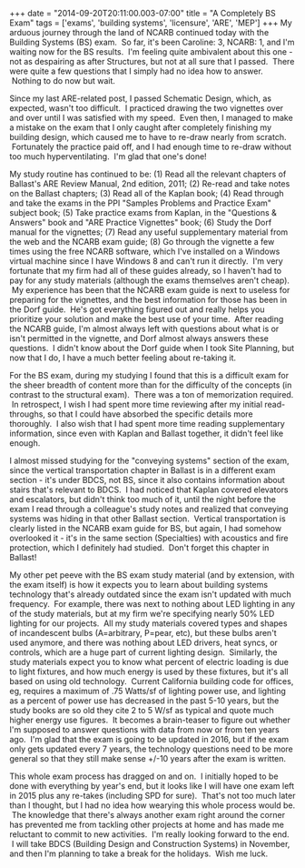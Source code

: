 +++
date = "2014-09-20T20:11:00.003-07:00"
title = "A Completely BS Exam"
tags = ['exams', 'building systems', 'licensure', 'ARE', 'MEP']
+++
My arduous journey through the land of NCARB continued today with the Building Systems (BS) exam.  So far, it's been Caroline: 3, NCARB: 1, and I'm waiting now for the BS results.  I'm feeling quite ambivalent about this one - not as despairing as after Structures, but not at all sure that I passed.  There were quite a few questions that I simply had no idea how to answer.  Nothing to do now but wait.

Since my last ARE-related post, I passed Schematic Design, which, as expected, wasn't too difficult.  I practiced drawing the two vignettes over and over until I was satisfied with my speed.  Even then, I managed to make a mistake on the exam that I only caught after completely finishing my building design, which caused me to have to re-draw nearly from scratch.  Fortunately the practice paid off, and I had enough time to re-draw without too much hyperventilating.  I'm glad that one's done!

My study routine has continued to be: (1) Read all the relevant chapters of Ballast's ARE Review Manual, 2nd edition, 2011; (2) Re-read and take notes on the Ballast chapters; (3) Read all of the Kaplan book; (4) Read through and take the exams in the PPI "Samples Problems and Practice Exam" subject book; (5) Take practice exams from Kaplan, in the "Questions & Answers" book and "ARE Practice Vignettes" book; (6) Study the Dorf manual for the vignettes; (7) Read any useful supplementary material from the web and the NCARB exam guide; (8) Go through the vignette a few times using the free NCARB software, which I've installed on a Windows virtual machine since I have Windows 8 and can't run it directly.  I'm very fortunate that my firm had all of these guides already, so I haven't had to pay for any study materials (although the exams themselves aren't cheap).  My experience has been that the NCARB exam guide is next to useless for preparing for the vignettes, and the best information for those has been in the Dorf guide.  He's got everything figured out and really helps you prioritize your solution and make the best use of your time.  After reading the NCARB guide, I'm almost always left with questions about what is or isn't permitted in the vignette, and Dorf almost always answers these questions.  I didn't know about the Dorf guide when I took Site Planning, but now that I do, I have a much better feeling about re-taking it.

For the BS exam, during my studying I found that this is a difficult exam for the sheer breadth of content more than for the difficulty of the concepts (in contrast to the structural exam).  There was a ton of memorization required.  In retrospect, I wish I had spent more time reviewing after my initial read-throughs, so that I could have absorbed the specific details more thoroughly.  I also wish that I had spent more time reading supplementary information, since even with Kaplan and Ballast together, it didn't feel like enough.

I almost missed studying for the "conveying systems" section of the exam, since the vertical transportation chapter in Ballast is in a different exam section - it's under BDCS, not BS, since it also contains information about stairs that's relevant to BDCS.  I had noticed that Kaplan covered elevators and escalators, but didn't think too much of it, until the night before the exam I read through a colleague's study notes and realized that conveying systems was hiding in that other Ballast section.  Vertical transportation is clearly listed in the NCARB exam guide for BS, but again, I had somehow overlooked it - it's in the same section (Specialties) with acoustics and fire protection, which I definitely had studied.  Don't forget this chapter in Ballast!

My other pet peeve with the BS exam study material (and by extension, with the exam itself) is how it expects you to learn about building systems technology that's already outdated since the exam isn't updated with much frequency.  For example, there was next to nothing about LED lighting in any of the study materials, but at my firm we're specifying nearly 50% LED lighting for our projects.  All my study materials covered types and shapes of incandescent bulbs (A=arbitrary, P=pear, etc), but these bulbs aren't used anymore, and there was nothing about LED drivers, heat syncs, or controls, which are a huge part of current lighting design.  Similarly, the study materials expect you to know what percent of electric loading is due to light fixtures, and how much energy is used by these fixtures, but it's all based on using old technology.  Current California building code for offices, eg, requires a maximum of .75 Watts/sf of lighting power use, and lighting as a percent of power use has decreased in the past 5-10 years, but the study books are so old they cite 2 to 5 W/sf as typical and quote much higher energy use figures.  It becomes a brain-teaser to figure out whether I'm supposed to answer questions with data from now or from ten years ago.  I'm glad that the exam is going to be updated in 2016, but if the exam only gets updated every 7 years, the technology questions need to be more general so that they still make sense +/-10 years after the exam is written.

This whole exam process has dragged on and on.  I initially hoped to be done with everything by year's end, but it looks like I will have one exam left in 2015 plus any re-takes (including SPD for sure).  That's not too much later than I thought, but I had no idea how wearying this whole process would be.  The knowledge that there's always another exam right around the corner has prevented me from tackling other projects at home and has made me reluctant to commit to new activities.  I'm really looking forward to the end.  I will take BDCS (Building Design and Construction Systems) in November, and then I'm planning to take a break for the holidays.  Wish me luck.
